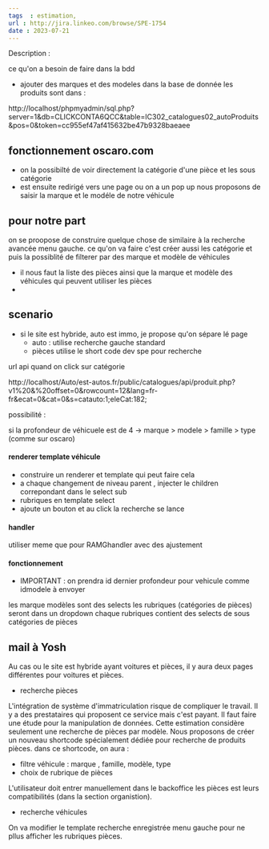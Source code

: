 ```yaml
---
tags  : estimation, 
url : http://jira.linkeo.com/browse/SPE-1754
date : 2023-07-21
---
```


Description  : 

ce qu'on a besoin de faire dans la bdd 

+ ajouter des marques et des modeles 
dans la base de donnée les produits sont dans  : 

http://localhost/phpmyadmin/sql.php?server=1&db=CLICKCONTA6QCC&table=IC302_catalogues02_autoProduits&pos=0&token=cc955ef47af415632be47b9328baeaee
## fonctionnement oscaro.com 

- on la possibilté de voir directement la catégorie d'une pièce et les sous catégorie 
- est ensuite redirigé vers une page ou on a un pop up nous proposons de saisir la marque et le modéle de notre véhicule 

## pour notre part 

on se proopose de construire quelque chose de similaire à la recherche avancée menu gauche. ce qu'on va faire c'est créer aussi les catégorie et puis la possiblité de filterer par des marque et modèle de véhicules

+ il nous faut la liste des pièces ainsi que la marque et modèle des véhicules qui peuvent utiliser les pièces 
+ 
## scenario
+ si le site est hybride, auto est immo, je propose qu'on sépare lé page 
	+ auto : utilise recherche gauche standard
	+ pièces utilise le short code dev spe pour recherche 

url api quand on click sur catégorie 

http://localhost/Auto/est-autos.fr/public/catalogues/api/produit.php?v1%20&%20offset=0&rowcount=12&lang=fr-fr&ecat=0&cat=0&s=catauto:1;eleCat:182;


possibilité  : 

si la profondeur de véhicuele est de 4 -> marque > modele > famille > type (comme sur oscaro)

#### renderer template véhicule 
- construire un renderer et template qui peut faire cela 
- a chaque changement de niveau parent , injecter le children correpondant dans le select sub 
- rubriques en template select
- ajoute un bouton et au click la recherche se lance 


#### handler
utiliser meme que pour RAMGhandler avec des ajustement 

#### fonctionnement

-  IMPORTANT : on prendra id dernier profondeur pour vehicule comme idmodele à envoyer 

les marque modèles sont des selects 
les rubriques (catégories de pièces) seront dans un dropdown 
chaque rubriques contient des selects de sous catégories de pièces

## mail à Yosh

Au cas ou le site est hybride ayant voitures et pièces, il y aura deux pages différentes pour voitures et pièces.

-  recherche pièces

L'intégration de système d'immatriculation risque de compliquer le travail. Il y a des prestataires  qui proposent ce service mais c'est payant. Il faut faire une étude pour la manipulation de données.
Cette estimation considère seulement une recherche de pièces par modèle. 
Nous proposons de créer un nouveau shortcode spécialement dédiée pour recherche de produits pièces.  dans ce shortcode, on aura :

- filtre véhicule  : marque , famille, modèle, type 
- choix de rubrique de pièces

L'utilisateur doit entrer manuellement dans le backoffice les pièces est leurs compatibilités (dans la section organistion).

-  recherche véhicules

On va modifier le template recherche enregistrée menu gauche pour ne pllus afficher les rubriques pièces. 


